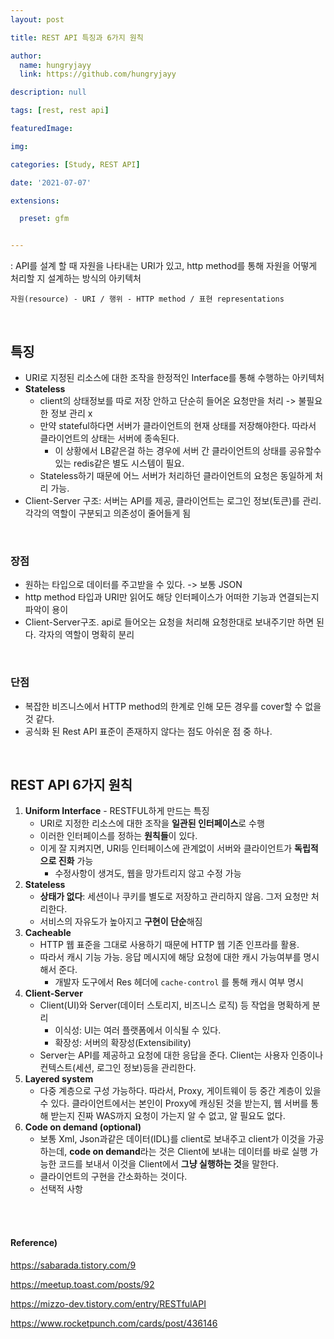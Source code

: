 ```yaml
---
layout: post

title: REST API 특징과 6가지 원칙

author: 
  name: hungryjayy
  link: https://github.com/hungryjayy

description: null

tags: [rest, rest api]

featuredImage: 

img: 

categories: [Study, REST API]

date: '2021-07-07'

extensions:

  preset: gfm


---
```


: API를 설계 할 때 자원을 나타내는 URI가 있고, http method를 통해 자원을 어떻게 처리할 지 설계하는 방식의 아키텍처

```http
자원(resource) - URI / 행위 - HTTP method / 표현 representations
```

<br>

## 특징

* URI로 지정된 리소스에 대한 조작을 한정적인 Interface를 통해 수행하는 아키텍처
* **Stateless**
  * client의 상태정보를 따로 저장 안하고 단순히 들어온 요청만을 처리 -> 불필요한 정보 관리 x
  * 만약 stateful하다면 서버가 클라이언트의 현재 상태를 저장해야한다. 따라서 클라이언트의 상태는 서버에 종속된다.
    * 이 상황에서 LB같은걸 하는 경우에 서버 간 클라이언트의 상태를 공유할수있는 redis같은 별도 시스템이 필요.
  * Stateless하기 때문에 어느 서버가 처리하던 클라이언트의 요청은 동일하게 처리 가능.
* Client-Server 구조: 서버는 API를 제공, 클라이언트는 로그인 정보(토큰)를 관리. 각각의 역할이 구분되고 의존성이 줄어들게 됨

<br>

### 장점

* 원하는 타입으로 데이터를 주고받을 수 있다. -> 보통 JSON
* http method 타입과 URI만 읽어도 해당 인터페이스가 어떠한 기능과 연결되는지 파악이 용이
* Client-Server구조. api로 들어오는 요청을 처리해 요청한대로 보내주기만 하면 된다. 각자의 역할이 명확히 분리 

<br>

### 단점

* 복잡한 비즈니스에서 HTTP method의 한계로 인해 모든 경우를 cover할 수 없을 것 같다.
* 공식화 된 Rest API 표준이 존재하지 않다는 점도 아쉬운 점 중 하나.

<br>

## REST API 6가지 원칙

1. **Uniform Interface** - RESTFUL하게 만드는 특징
   * URI로 지정한 리소스에 대한 조작을 **일관된 인터페이스**로 수행
   * 이러한 인터페이스를 정하는 **원칙들**이 있다.
   * 이게 잘 지켜지면, URI등 인터페이스에 관계없이 서버와 클라이언트가 **독립적으로 진화** 가능
     * 수정사항이 생겨도, 웹을 망가트리지 않고 수정 가능
2. **Stateless**
   * **상태가 없다**: 세션이나 쿠키를 별도로 저장하고 관리하지 않음. 그저 요청만 처리한다.
   * 서비스의 자유도가 높아지고 **구현이 단순**해짐
3. **Cacheable**
   * HTTP 웹 표준을 그대로 사용하기 때문에 HTTP 웹 기존 인프라를 활용.
   * 따라서 캐시 기능 가능. 응답 메시지에 해당 요청에 대한 캐시 가능여부를 명시해서 준다.
     * 개발자 도구에서 Res 헤더에 `cache-control` 를 통해 캐시 여부 명시
4. **Client-Server**
   * Client(UI)와 Server(데이터 스토리지, 비즈니스 로직) 등 작업을 명확하게 분리
     * 이식성: UI는 여러 플랫폼에서 이식될 수 있다.
     * 확장성: 서버의 확장성(Extensibility)
   * Server는 API를 제공하고 요청에 대한 응답을 준다. Client는 사용자 인증이나 컨텍스트(세션, 로그인 정보)등을 관리한다.
5. **Layered system**
   * 다중 계층으로 구성 가능하다. 따라서, Proxy, 게이트웨이 등 중간 계층이 있을 수 있다. 클라이언트에서는 본인이 Proxy에 캐싱된 것을 받는지, 웹 서버를 통해 받는지 진짜 WAS까지 요청이 가는지 알 수 없고, 알 필요도 없다.
6. **Code on demand (optional)**
   - 보통 Xml, Json과같은 데이터(IDL)를 client로 보내주고 client가 이것을 가공하는데, **code on demand**라는 것은 Client에 보내는 데이터를 바로 실행 가능한 코드를 보내서 이것을 Client에서 **그냥 실행하는 것**을 말한다.
   - 클라이언트의 구현을 간소화하는 것이다.
   - 선택적 사항

<br><br>

#### Reference)

https://sabarada.tistory.com/9

https://meetup.toast.com/posts/92

https://mizzo-dev.tistory.com/entry/RESTfulAPI

https://www.rocketpunch.com/cards/post/436146